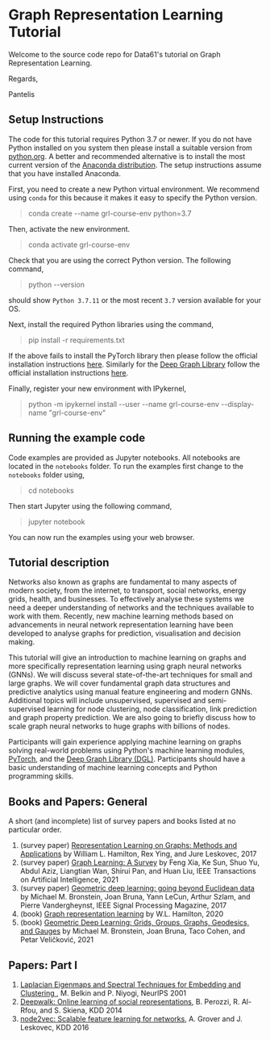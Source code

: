 # Graph Representation Learning Tutorial

Welcome to the source code repo for Data61's tutorial on Graph Representation Learning. 

Regards,

Pantelis

## Setup Instructions

The code for this tutorial requires Python 3.7 or newer. If you do not have Python installed on you system then please install a suitable version from [python.org](https://www.python.org/). A better and recommended alternative is to install the most current version of the [Anaconda distribution](https://www.anaconda.com/products/individual). The setup instructions assume that you have installed Anaconda.

First, you need to create a new Python virtual environment. We recommend using `conda` for this because it makes it easy to specify the Python version.

> conda create --name grl-course-env python=3.7

Then, activate the new environment.

> conda activate grl-course-env

Check that you are using the correct Python version. The following command,

> python --version

should show `Python 3.7.11` or the most recent `3.7` version available for your OS.

Next, install the required Python libraries using the command,

> pip install -r requirements.txt

If the above fails to install the PyTorch library then please follow the official installation instructions [here](https://pytorch.org/). Similarly for the [Deep Graph Library](https://www.dgl.ai/) follow the official installation instructions [here](https://www.dgl.ai/pages/start.html).

Finally, register your new environment with IPykernel,

> python -m ipykernel install --user --name grl-course-env --display-name "grl-course-env"

## Running the example code

Code examples are provided as Jupyter notebooks. All notebooks are located in the `notebooks` folder. To run the examples first change to the `notebooks` folder using,

> cd notebooks

Then start Jupyter using the following command,

> jupyter notebook

You can now run the examples using your web browser.

## Tutorial description

Networks also known as graphs are fundamental to many aspects of modern society, from the internet, to transport, social networks, energy grids, health, and businesses. To effectively analyse these systems we need a deeper understanding of networks and the techniques available to work with them. Recently, new machine learning methods based on advancements in neural network representation learning have been developed to analyse graphs for prediction, visualisation and decision making. 

This tutorial will give an introduction to machine learning on graphs and more specifically representation learning using graph neural networks (GNNs). We will discuss several state-of-the-art techniques for small and large graphs. We will cover fundamental graph data structures and predictive analytics using manual feature engineering and modern GNNs. Additional topics will include unsupervised, supervised and semi-supervised learning for node clustering, node classification, link prediction and graph property prediction. We are also going to briefly discuss how to scale graph neural networks to huge graphs with billions of nodes. 

Participants will gain experience applying machine learning on graphs solving real-world problems using Python's machine learning modules, [PyTorch](https://pytorch.org/), and the [Deep Graph Library (DGL)](https://www.dgl.ai/). Participants should have a basic understanding of machine learning concepts and Python programming skills.


## Books and Papers: General

A short (and incomplete) list of survey papers and books listed at no particular order.

1. (survey paper) [Representation Learning on Graphs: Methods and Applications](https://www.thejournal.club/c/paper/130785/) by William L. Hamilton, Rex Ying, and Jure Leskovec, 2017
2. (survey paper) [Graph Learning: A Survey](https://www.thejournal.club/c/paper/344933/) by Feng Xia, Ke Sun, Shuo Yu, Abdul Aziz, Liangtian Wan, Shirui Pan, and Huan Liu, IEEE Transactions on Artificial Intelligence, 2021
3. (survey paper) [Geometric deep learning: going beyond Euclidean data](https://www.thejournal.club/c/paper/106946/) by Michael M. Bronstein, Joan Bruna, Yann LeCun, Arthur Szlam, and Pierre Vandergheynst, IEEE Signal Processing Magazine, 2017 
4. (book) [Graph representation learning](https://www.thejournal.club/c/paper/377948/) by W.L. Hamilton, 2020
5. (book) [Geometric Deep Learning: Grids, Groups, Graphs, Geodesics, and Gauges](https://www.thejournal.club/c/paper/343835/) by Michael M. Bronstein, Joan Bruna, Taco Cohen, and Petar Veličković, 2021

## Papers: Part I

1. [Laplacian Eigenmaps and Spectral Techniques for Embedding and Clustering
](https://www.thejournal.club/c/paper/384453/), M. Belkin and P. Niyogi, NeurIPS 2001
2. [Deepwalk: Online learning of social representations](https://www.thejournal.club/c/paper/54593/), B. Perozzi, R. Al-Rfou, and S. Skiena, KDD 2014
3. [node2vec: Scalable feature learning for networks](https://www.thejournal.club/c/paper/97424/), A. Grover and J. Leskovec, KDD 2016